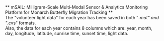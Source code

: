 ** mSAIL: Milligram-Scale Multi-Modal Sensor & Analytics Monitoring Platform for Monarch Butterfly Migration Tracking **\
The "volunteer light data" for each year has been saved in both "*.mat" and "*.cvs" formats.\
Also, the data for each year contains 8 columns which are: year, month, day, longitude, latitude, sunrise time, sunset time, light data.

